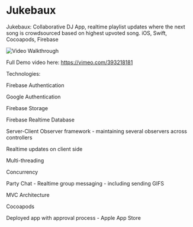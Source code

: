 # Jukebaux

Jukebaux: Collaborative DJ App, realtime playlist updates where the next song is crowdsourced based on highest upvoted song. iOS, Swift, Cocoapods, Firebase

<img src='https://imgur.com/a/DmgdXNU' title='Jukebaux Demo' width='' alt='Video Walkthrough' />

Full Demo video here: https://vimeo.com/393218181

Technologies:

Firebase Authentication

Google Authentication

Firebase Storage

Firebase Realtime Database

Server-Client Observer framework - maintaining several observers across controllers

Realtime updates on client side

Multi-threading

Concurrency

Party Chat - Realtime group messaging - including sending GIFS

MVC Architecture

Cocoapods

Deployed app with approval process - Apple App Store
